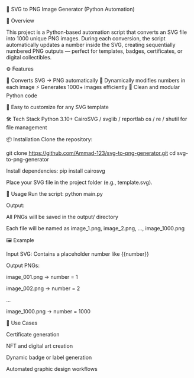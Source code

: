 🐍 SVG to PNG Image Generator (Python Automation)



📘 Overview

This project is a Python-based automation script that converts an SVG file into 1000 unique PNG images.
During each conversion, the script automatically updates a number inside the SVG, creating sequentially numbered PNG outputs — perfect for templates, badges, certificates, or digital collectibles.

⚙️ Features

🔄 Converts SVG → PNG automatically
🔢 Dynamically modifies numbers in each image
⚡ Generates 1000+ images efficiently
🧩 Clean and modular Python code

🧾 Easy to customize for any SVG template

🛠️ Tech Stack
Python 3.10+
CairoSVG / svglib / reportlab
os / re / shutil for file management

📦 Installation
Clone the repository:

git clone https://github.com/Ammad-123/svg-to-png-generator.git
cd svg-to-png-generator


Install dependencies:
pip install cairosvg


Place your SVG file in the project folder (e.g., template.svg).

🚀 Usage
Run the script:
python main.py


Output:

All PNGs will be saved in the output/ directory

Each file will be named as image_1.png, image_2.png, ..., image_1000.png

🖼️ Example

Input SVG:
Contains a placeholder number like {{number}}

Output PNGs:

image_001.png → number = 1

image_002.png → number = 2

...

image_1000.png → number = 1000

💼 Use Cases

Certificate generation

NFT and digital art creation

Dynamic badge or label generation

Automated graphic design workflows
